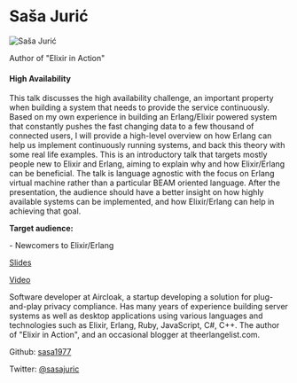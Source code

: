 # Saša Jurić

![Saša Jurić](http://s3.amazonaws.com/esl-conf-stg/media/files/000/000/017/thumbnail/Sasa_Juric.png?1458661438)

Author of "Elixir in Action"

#### High Availability

This talk discusses the high availability challenge, an important property when building a system that needs to provide the service continuously. Based on my own experience in building an Erlang/Elixir powered system that constantly pushes the fast changing data to a few thousand of connected users, I will provide a high-level overview on how Erlang can help us implement continuously running systems, and back this theory with some real life examples. This is an introductory talk that targets mostly people new to Elixir and Erlang, aiming to explain why and how Elixir/Erlang can be beneficial. The talk is language agnostic with the focus on Erlang virtual machine rather than a particular BEAM oriented language. After the presentation, the audience should have a better insight on how highly available systems can be implemented, and how Elixir/Erlang can help in achieving that goal.

**Target audience:**

\- Newcomers to Elixir/Erlang

[Slides](https://speakerdeck.com/sasajuric/high-availability)

[Video](https://youtu.be/wYttHG3S76Y)

Software developer at Aircloak, a startup developing a solution for plug-and-play privacy compliance. Has many years of experience building server systems as well as desktop applications using various languages and technologies such as Elixir, Erlang, Ruby, JavaScript, C#, C++. The author of "Elixir in Action", and an occasional blogger at theerlangelist.com.

Github: [sasa1977](https://github.com/sasa1977)

Twitter: [@sasajuric](https://twitter.com/sasajuric)

